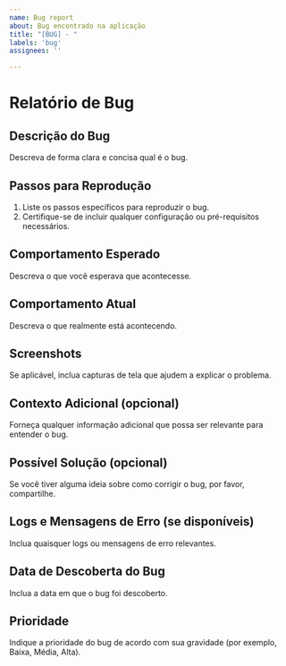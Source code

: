 ```yaml
---
name: Bug report
about: Bug encontrado na aplicação
title: "[BUG] - "
labels: 'bug'
assignees: ''

---
```


# Relatório de Bug

## Descrição do Bug

Descreva de forma clara e concisa qual é o bug.

## Passos para Reprodução

1. Liste os passos específicos para reproduzir o bug.
2. Certifique-se de incluir qualquer configuração ou pré-requisitos necessários.

## Comportamento Esperado

Descreva o que você esperava que acontecesse.

## Comportamento Atual

Descreva o que realmente está acontecendo.

## Screenshots

Se aplicável, inclua capturas de tela que ajudem a explicar o problema.

## Contexto Adicional (opcional)

Forneça qualquer informação adicional que possa ser relevante para entender o bug.

## Possível Solução (opcional)

Se você tiver alguma ideia sobre como corrigir o bug, por favor, compartilhe.

## Logs e Mensagens de Erro (se disponíveis)

Inclua quaisquer logs ou mensagens de erro relevantes.

## Data de Descoberta do Bug

Inclua a data em que o bug foi descoberto.

## Prioridade

Indique a prioridade do bug de acordo com sua gravidade (por exemplo, Baixa, Média, Alta).